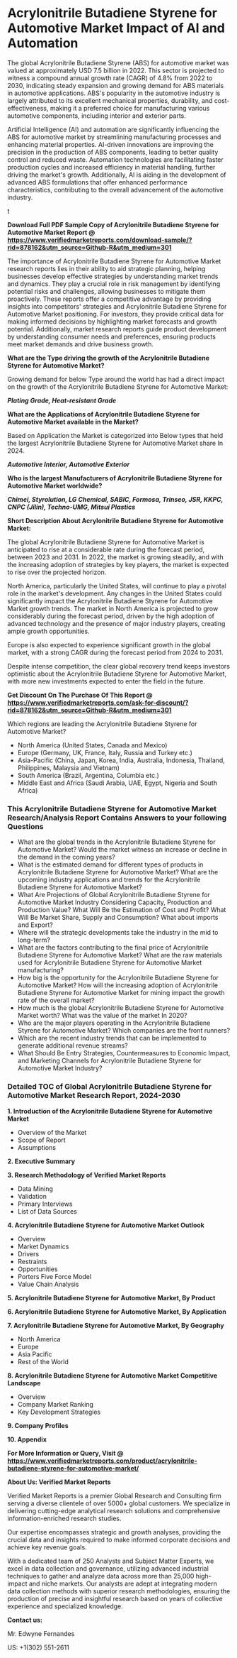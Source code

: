 <meta name="title" content="Global Acrylonitrile Butadiene Styrene for Automotive Market Impact of AI and Automation"><meta name="description" content="The global Acrylonitrile Butadiene Styrene (ABS) for automotive market was valued at approximately USD 7.5 billion in 2022. This sector is projected to witness a compo"><meta name="title" content="Acrylonitrile Butadiene Styrene for Automotive Market Size, Share, Scope, Trends, Growth, Opportunities, Analysis, Forecast"><h1>Acrylonitrile Butadiene Styrene for Automotive Market Impact of AI and Automation</h1><p>The global Acrylonitrile Butadiene Styrene (ABS) for automotive market was valued at approximately USD 7.5 billion in 2022. This sector is projected to witness a compound annual growth rate (CAGR) of 4.8% from 2022 to 2030, indicating steady expansion and growing demand for ABS materials in automotive applications. ABS's popularity in the automotive industry is largely attributed to its excellent mechanical properties, durability, and cost-effectiveness, making it a preferred choice for manufacturing various automotive components, including interior and exterior parts.</p><p>Artificial Intelligence (AI) and automation are significantly influencing the ABS for automotive market by streamlining manufacturing processes and enhancing material properties. AI-driven innovations are improving the precision in the production of ABS components, leading to better quality control and reduced waste. Automation technologies are facilitating faster production cycles and increased efficiency in material handling, further driving the market's growth. Additionally, AI is aiding in the development of advanced ABS formulations that offer enhanced performance characteristics, contributing to the overall advancement of the automotive industry.</p>t</p><p id="" class=""><strong>Download Full PDF Sample Copy of Acrylonitrile Butadiene Styrene for Automotive Market Report @ <a href="https://www.verifiedmarketreports.com/download-sample/?rid=878162&utm_source=Github-R&utm_medium=301" target="_blank">https://www.verifiedmarketreports.com/download-sample/?rid=878162&utm_source=Github-R&utm_medium=301</a></strong></p><p>The importance of&nbsp;Acrylonitrile Butadiene Styrene for Automotive Market research reports lies in their ability to aid strategic planning, helping businesses develop effective strategies by understanding market trends and dynamics. They play a crucial role in risk management by identifying potential risks and challenges, allowing businesses to mitigate them proactively. These reports offer a competitive advantage by providing insights into competitors' strategies and Acrylonitrile Butadiene Styrene for Automotive Market positioning. For investors, they provide critical data for making informed decisions by highlighting market forecasts and growth potential. Additionally, market research reports guide product development by understanding consumer needs and preferences, ensuring products meet market demands and drive business growth.</p><p><strong>What are the&nbsp;Type driving the growth of the Acrylonitrile Butadiene Styrene for Automotive Market?</strong></p><p id="" class="">Growing demand for below Type around the world has had a direct impact on the growth of the Acrylonitrile Butadiene Styrene for Automotive Market:</p><em><strong>Plating Grade, Heat-resistant Grade</strong></em></p><strong>What are the&nbsp;Applications&nbsp;of Acrylonitrile Butadiene Styrene for Automotive Market available in the Market?</strong></p><p id="" class="">Based on Application the Market is categorized into Below types that held the largest Acrylonitrile Butadiene Styrene for Automotive Market share In 2024.</p><em><strong>Automotive Interior, Automotive Exterior</strong></em></p><strong>Who is the largest Manufacturers of Acrylonitrile Butadiene Styrene for Automotive Market worldwide?</strong></p><p><em><strong>Chimei, Styrolution, LG Chemical, SABIC, Formosa, Trinseo, JSR, KKPC, CNPC (Jilin), Techno-UMG, Mitsui Plastics</strong></em></p><p id="" class=""><strong>Short Description About Acrylonitrile Butadiene Styrene for Automotive Market:</strong></p><p>The global Acrylonitrile Butadiene Styrene for Automotive Market is anticipated to rise at a considerable rate during the forecast period, between 2023 and 2031. In 2022, the market is growing steadily, and with the increasing adoption of strategies by key players, the market is expected to rise over the projected horizon.</p><p>North America, particularly the United States, will continue to play a pivotal role in the market's development. Any changes in the United States could significantly impact the Acrylonitrile Butadiene Styrene for Automotive Market growth trends. The market in North America is projected to grow considerably during the forecast period, driven by the high adoption of advanced technology and the presence of major industry players, creating ample growth opportunities.</p><p>Europe is also expected to experience significant growth in the global market, with a strong CAGR during the forecast period from 2024 to 2031.</p><p>Despite intense competition, the clear global recovery trend keeps investors optimistic about the Acrylonitrile Butadiene Styrene for Automotive Market, with more new investments expected to enter the field in the future.</p><p id="" class=""><strong>Get Discount On The Purchase Of This Report @ <a href="https://www.verifiedmarketreports.com/ask-for-discount/?rid=878162&utm_source=Github-R&utm_medium=301" target="_blank">https://www.verifiedmarketreports.com/ask-for-discount/?rid=878162&utm_source=Github-R&utm_medium=301</a></strong></p>Which regions are leading the Acrylonitrile Butadiene Styrene for Automotive Market?</p><ul><li>North America (United States, Canada and Mexico)</li><li>Europe (Germany, UK, France, Italy, Russia and Turkey etc.)</li><li>Asia-Pacific (China, Japan, Korea, India, Australia, Indonesia, Thailand, Philippines, Malaysia and Vietnam)</li><li>South America (Brazil, Argentina, Columbia etc.)</li><li>Middle East and Africa (Saudi Arabia, UAE, Egypt, Nigeria and South Africa)</li></ul><h3 id="" class="">This Acrylonitrile Butadiene Styrene for Automotive Market Research/Analysis Report Contains Answers to your following Questions</h3><ul><li>What are the global trends in the Acrylonitrile Butadiene Styrene for Automotive Market? Would the market witness an increase or decline in the demand in the coming years?</li><li>What is the estimated demand for different types of products in Acrylonitrile Butadiene Styrene for Automotive Market? What are the upcoming industry applications and trends for the Acrylonitrile Butadiene Styrene for Automotive Market?</li><li>What Are Projections of Global Acrylonitrile Butadiene Styrene for Automotive Market Industry Considering Capacity, Production and Production Value? What Will Be the Estimation of Cost and Profit? What Will Be Market Share, Supply and Consumption? What about imports and Export?</li><li>Where will the strategic developments take the industry in the mid to long-term?</li><li>What are the factors contributing to the final price of Acrylonitrile Butadiene Styrene for Automotive Market? What are the raw materials used for Acrylonitrile Butadiene Styrene for Automotive Market manufacturing?</li><li>How big is the opportunity for the Acrylonitrile Butadiene Styrene for Automotive Market? How will the increasing adoption of Acrylonitrile Butadiene Styrene for Automotive Market for mining impact the growth rate of the overall market?</li><li>How much is the global Acrylonitrile Butadiene Styrene for Automotive Market worth? What was the value of the market In 2020?</li><li>Who are the major players operating in the Acrylonitrile Butadiene Styrene for Automotive Market? Which companies are the front runners?</li><li>Which are the recent industry trends that can be implemented to generate additional revenue streams?</li><li>What Should Be Entry Strategies, Countermeasures to Economic Impact, and Marketing Channels for Acrylonitrile Butadiene Styrene for Automotive Market Industry?</li></ul><h3 id="" class="">Detailed TOC of Global Acrylonitrile Butadiene Styrene for Automotive Market Research Report, 2024-2030</h3><p id="" class=""><strong>1. Introduction of the Acrylonitrile Butadiene Styrene for Automotive Market</strong></p><ul><li>Overview of the Market</li><li>Scope of Report</li><li>Assumptions</li></ul><p id="" class=""><strong>2. Executive Summary</strong></p><p id="" class=""><strong>3. Research Methodology of Verified Market Reports</strong></p><ul><li>Data Mining</li><li>Validation</li><li>Primary Interviews</li><li>List of Data Sources</li></ul><p id="" class=""><strong>4. Acrylonitrile Butadiene Styrene for Automotive Market Outlook</strong></p><ul><li>Overview</li><li>Market Dynamics</li><li>Drivers</li><li>Restraints</li><li>Opportunities</li><li>Porters Five Force Model</li><li>Value Chain Analysis</li></ul><p id="" class=""><strong>5. Acrylonitrile Butadiene Styrene for Automotive Market, By Product</strong></p><p id="" class=""><strong>6. Acrylonitrile Butadiene Styrene for Automotive Market, By Application</strong></p><p id="" class=""><strong>7. Acrylonitrile Butadiene Styrene for Automotive Market, By Geography</strong></p><ul><li>North America</li><li>Europe</li><li>Asia Pacific</li><li>Rest of the World</li></ul><p id="" class=""><strong>8. Acrylonitrile Butadiene Styrene for Automotive Market Competitive Landscape</strong></p><ul><li>Overview</li><li>Company Market Ranking</li><li>Key Development Strategies</li></ul><p id="" class=""><strong>9. Company Profiles</strong></p><p id="" class=""><strong>10. Appendix</strong></p><p id="" class=""><strong>For More Information or Query, Visit @ <a href="https://www.verifiedmarketreports.com/product/acrylonitrile-butadiene-styrene-for-automotive-market/" target="_blank">https://www.verifiedmarketreports.com/product/acrylonitrile-butadiene-styrene-for-automotive-market/</a></strong></p><p id="" class=""><strong>About Us: Verified Market Reports</strong></p><p id="" class="">Verified Market Reports is a premier Global Research and Consulting firm serving a diverse clientele of over 5000+ global customers. We specialize in delivering cutting-edge analytical research solutions and comprehensive information-enriched research studies.</p><p id="" class="">Our expertise encompasses strategic and growth analyses, providing the crucial data and insights required to make informed corporate decisions and achieve key revenue goals.</p><p id="" class="">With a dedicated team of 250 Analysts and Subject Matter Experts, we excel in data collection and governance, utilizing advanced industrial techniques to gather and analyze data across more than 25,000 high-impact and niche markets. Our analysts are adept at integrating modern data collection methods with superior research methodologies, ensuring the production of precise and insightful research based on years of collective experience and specialized knowledge.</p><p id="" class=""><strong>Contact us:</strong></p><p id="" class="">Mr. Edwyne Fernandes</p><p id="" class="">US: +1(302) 551-2611</p>